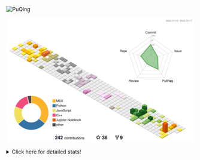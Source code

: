 ![PuQing](https://user-images.githubusercontent.com/27223114/171565019-9a56fae6-b08b-421f-99db-7e830da42371.png)

![](./profile-3d-contrib/profile-season-animate.svg)

<details>
<summary>Click here for detailed stats!</summary>

<!--START_SECTION:waka-->
![Lines of code](https://img.shields.io/badge/From%20Hello%20World%20I%27ve%20Written-821.4%20thousand%20lines%20of%20code-blue)

**🐱 My GitHub Data** 

> 📦 257.8 kB Used in GitHub's Storage 
 > 
> 🏆 200 Contributions in the Year 2023
 > 
> 🚫 Not Opted to Hire
 > 
> 📜 34 Public Repositories 
 > 
> 🔑 27 Private Repositories 
 > 
**I'm an Early 🐤** 

```text
🌞 Morning                475 commits         ████░░░░░░░░░░░░░░░░░░░░░   14.98 % 
🌆 Daytime                1580 commits        ████████████░░░░░░░░░░░░░   49.84 % 
🌃 Evening                300 commits         ██░░░░░░░░░░░░░░░░░░░░░░░   09.46 % 
🌙 Night                  815 commits         ██████░░░░░░░░░░░░░░░░░░░   25.71 % 
```


📊 **This Week I Spent My Time On** 

```text
💬 Programming Languages: 
Markdown                 2 hrs 18 mins       █████████████████░░░░░░░░   68.62 % 
RPMSpec                  53 mins             ███████░░░░░░░░░░░░░░░░░░   26.27 % 
Python                   10 mins             █░░░░░░░░░░░░░░░░░░░░░░░░   05.11 % 

🔥 Editors: 
Obsidian                 2 hrs 18 mins       █████████████████░░░░░░░░   68.62 % 
VS Code                  1 hr 3 mins         ████████░░░░░░░░░░░░░░░░░   31.38 % 

💻 Operating System: 
Windows                  2 hrs 18 mins       █████████████████░░░░░░░░   68.62 % 
WSL                      53 mins             ███████░░░░░░░░░░░░░░░░░░   26.27 % 
Linux                    10 mins             █░░░░░░░░░░░░░░░░░░░░░░░░   05.11 % 
```


<!--END_SECTION:waka-->
</details>
